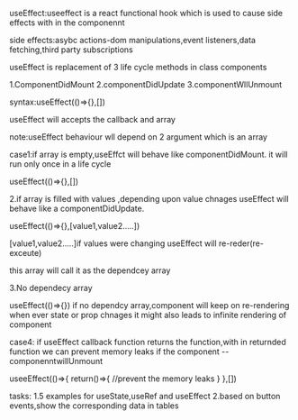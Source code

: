 useEffect:useeffect is a react functional hook which is used to cause side effects with in the componennt

side effects:asybc actions-dom manipulations,event listeners,data fetching,third party subscriptions

useEffect is replacement of 3 life cycle methods in class components

1.ComponentDidMount
2.componentDidUpdate
3.componentWllUnmount


syntax:useEffect(()=>{},[])

useEffect will accepts the callback and array

note:useEffect behaviour wll depend on 2 argument which is an array

case1:if array is empty,useEffct will behave like componentDidMount.
it will run only once in a life cycle

useEffect(()=>{},[])

2.if array is filled with values ,depending upon value chnages useEffect will behave like a componentDidUpdate.

useEffect(()=>{},[value1,value2.....])


[value1,value2.....]if values were changing useEffect will re-reder(re-exceute)

this array will call it as the dependcey array


3.No dependecy array

useEffect(()=>{})
if no dependcy array,component will keep on re-rendering when ever state or prop chnages it might also leads to infinite rendering of component

case4:
if useEffect callback function returns the function,with in returnded function we can prevent memory leaks if the component --componenntwillUnmount

useeEffect(()=>{
    return()=>{
        //prevent the memory leaks
    }
},[])


tasks:
1.5 examples for useState,useRef and useEffect
2.based on button events,show the corresponding data in tables

